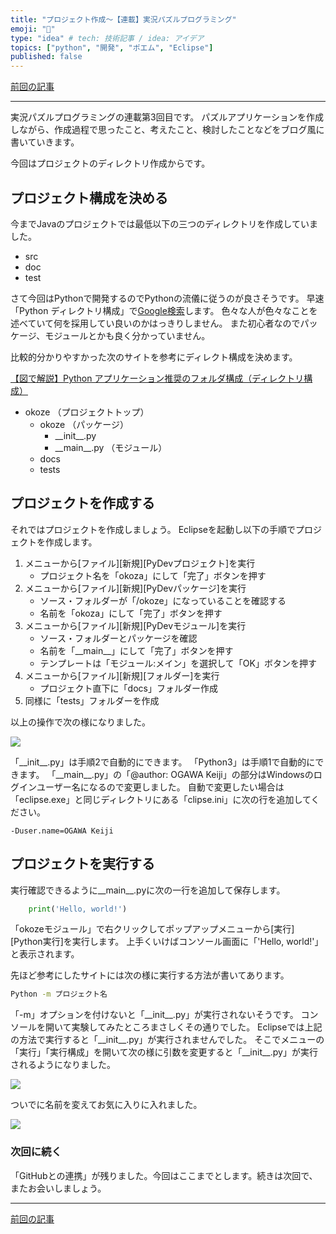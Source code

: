 ```yaml
---
title: "プロジェクト作成～【連載】実況パズルプログラミング"
emoji: "👻"
type: "idea" # tech: 技術記事 / idea: アイデア
topics: ["python", "開発", "ポエム", "Eclipse"]
published: false
---
```

[前回の記事](https://zenn.dev/ogwk/articles/ppb240319py_install)

-----
実況パズルプログラミングの連載第3回目です。 パズルアプリケーションを作成しながら、作成過程で思ったこと、考えたこと、検討したことなどをブログ風に書いていきます。

今回はプロジェクトのディレクトリ作成からです。

## プロジェクト構成を決める

今までJavaのプロジェクトでは最低以下の三つのディレクトリを作成していました。

- src
- doc
- test

さて今回はPythonで開発するのでPythonの流儀に従うのが良さそうです。
早速「Python ディレクトリ構成」で[Google検索](https://www.google.com/search?q=python+%E3%83%87%E3%82%A3%E3%83%AC%E3%82%AF%E3%83%88%E3%83%AA%E6%A7%8B%E6%88%90)します。
色々な人が色々なことを述べていて何を採用してい良いのかはっきりしません。
また初心者なのでパッケージ、モジュールとかも良く分かっていません。

比較的分かりやすかった次のサイトを参考にディレクト構成を決めます。

[【図で解説】Python アプリケーション推奨のフォルダ構成（ディレクトリ構成）](https://resanaplaza.com/2021/07/17/%E3%80%90%E5%9B%B3%E3%81%A7%E8%A7%A3%E8%AA%AC%E3%80%91python-%E3%82%A2%E3%83%97%E3%83%AA%E3%82%B1%E3%83%BC%E3%82%B7%E3%83%A7%E3%83%B3%E6%8E%A8%E5%A5%A8%E3%81%AE%E3%83%95%E3%82%A9%E3%83%AB%E3%83%80/)

- okoze （プロジェクトトップ）
    - okoze （パッケージ）
        - \_\_init\_\_.py
        - \_\_main\_\_.py （モジュール）
    - docs
    - tests

## プロジェクトを作成する

それではプロジェクトを作成しましょう。
Eclipseを起動し以下の手順でプロジェクトを作成します。

1. メニューから[ファイル][新規][PyDevプロジェクト]を実行
    - プロジェクト名を「okoza」にして「完了」ボタンを押す
1. メニューから[ファイル][新規][PyDevパッケージ]を実行
    - ソース・フォルダーが「/okoze」になっていることを確認する
    - 名前を「okoza」にして「完了」ボタンを押す
1. メニューから[ファイル][新規][PyDevモジュール]を実行
    - ソース・フォルダーとパッケージを確認
    - 名前を「\_\_main\_\_」にして「完了」ボタンを押す
    - テンプレートは「モジュール:メイン」を選択して「OK」ボタンを押す
1. メニューから[ファイル][新規][フォルダー]を実行
    - プロジェクト直下に「docs」フォルダー作成
1. 同様に「tests」フォルダーを作成

以上の操作で次の様になりました。

![](https://i.gyazo.com/1f2ac9cc5ad6dcf2eefa469c3c10d1fa.png)

「\_\_init\_\_.py」は手順2で自動的にできます。
「Python3」は手順1で自動的にできます。
「\_\_main\_\_.py」の「@author: OGAWA Keiji」の部分はWindowsのログインユーザー名になるので変更しました。
自動で変更したい場合は「eclipse.exe」と同じディレクトリにある「clipse.ini」に次の行を追加してください。

```
-Duser.name=OGAWA Keiji
```

## プロジェクトを実行する

実行確認できるように\_\_main\_\_.pyに次の一行を追加して保存します。

```python
    print('Hello, world!')
```

「okozeモジュール」で右クリックしてポップアップメニューから[実行][Python実行]を実行します。
上手くいけばコンソール画面に「'Hello, world!'」と表示されます。

先ほど参考にしたサイトには次の様に実行する方法が書いてあります。

```sh
Python -m プロジェクト名
```

「-m」オプションを付けないと「\_\_init\_\_.py」が実行されないそうです。
コンソールを開いて実験してみたところまさしくその通りでした。
Eclipseでは上記の方法で実行すると「\_\_init\_\_.py」が実行されませんでした。
そこでメニューの「実行」「実行構成」を開いて次の様に引数を変更すると「\_\_init\_\_.py」が実行されるようになりました。

![](https://i.gyazo.com/bbf6754465633f4f058872aaa7861ace.png)

ついでに名前を変えてお気に入りに入れました。

![](https://i.gyazo.com/d91ebf64de375530417b0b9e4568f959.png)

### 次回に続く

「GitHubとの連携」が残りました。今回はここまでとします。続きは次回で、またお会いしましょう。

-----

[前回の記事](https://zenn.dev/ogwk/articles/ppb240319py_install)
